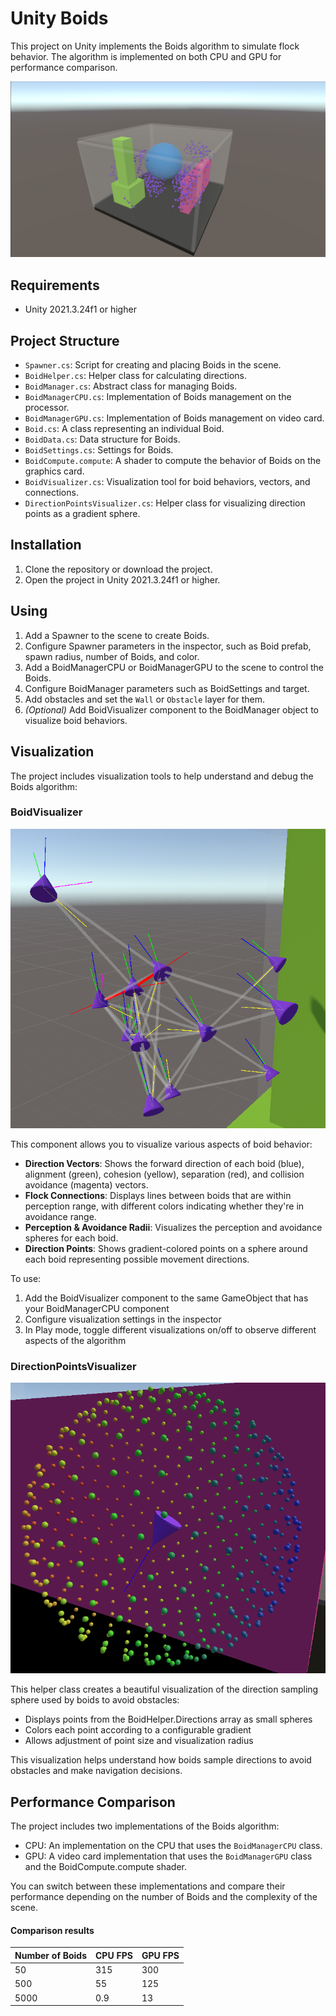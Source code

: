 # Unity Boids

This project on Unity implements the Boids algorithm to simulate flock behavior. The algorithm is implemented on both CPU and GPU for performance comparison.

![Boids Scene Example](BoidsSceneExample.png)

## Requirements

- Unity 2021.3.24f1 or higher

## Project Structure

- `Spawner.cs`: Script for creating and placing Boids in the scene.
- `BoidHelper.cs`: Helper class for calculating directions.
- `BoidManager.cs`: Abstract class for managing Boids.
- `BoidManagerCPU.cs`: Implementation of Boids management on the processor.
- `BoidManagerGPU.cs`: Implementation of Boids management on video card.
- `Boid.cs`: A class representing an individual Boid.
- `BoidData.cs`: Data structure for Boids.
- `BoidSettings.cs`: Settings for Boids.
- `BoidCompute.compute`: A shader to compute the behavior of Boids on the graphics card.
- `BoidVisualizer.cs`: Visualization tool for boid behaviors, vectors, and connections.
- `DirectionPointsVisualizer.cs`: Helper class for visualizing direction points as a gradient sphere.

## Installation

1. Clone the repository or download the project.
2. Open the project in Unity 2021.3.24f1 or higher.

## Using

1. Add a Spawner to the scene to create Boids.
2. Configure Spawner parameters in the inspector, such as Boid prefab, spawn radius, number of Boids, and color.
3. Add a BoidManagerCPU or BoidManagerGPU to the scene to control the Boids.
4. Configure BoidManager parameters such as BoidSettings and target.
5. Add obstacles and set the `Wall` or `Obstacle` layer for them.
6. _(Optional)_ Add BoidVisualizer component to the BoidManager object to visualize boid behaviors.

## Visualization

The project includes visualization tools to help understand and debug the Boids algorithm:

### BoidVisualizer

![Visualization Example](VisualizationExample.png)

This component allows you to visualize various aspects of boid behavior:

- **Direction Vectors**: Shows the forward direction of each boid (blue), alignment (green), cohesion (yellow), separation (red), and collision avoidance (magenta) vectors.
- **Flock Connections**: Displays lines between boids that are within perception range, with different colors indicating whether they're in avoidance range.
- **Perception & Avoidance Radii**: Visualizes the perception and avoidance spheres for each boid.
- **Direction Points**: Shows gradient-colored points on a sphere around each boid representing possible movement directions.

To use:
1. Add the BoidVisualizer component to the same GameObject that has your BoidManagerCPU component
2. Configure visualization settings in the inspector
3. In Play mode, toggle different visualizations on/off to observe different aspects of the algorithm

### DirectionPointsVisualizer

![Direction Visualization Example](DirectionVisualizationExample.png)

This helper class creates a beautiful visualization of the direction sampling sphere used by boids to avoid obstacles:

- Displays points from the BoidHelper.Directions array as small spheres
- Colors each point according to a configurable gradient
- Allows adjustment of point size and visualization radius

This visualization helps understand how boids sample directions to avoid obstacles and make navigation decisions.

## Performance Comparison

The project includes two implementations of the Boids algorithm:
- CPU: An implementation on the CPU that uses the `BoidManagerCPU` class.
- GPU: A video card implementation that uses the `BoidManagerGPU` class and the BoidCompute.compute shader.

You can switch between these implementations and compare their performance depending on the number of Boids and the complexity of the scene.

#### Comparison results

| Number of Boids  | CPU FPS | GPU FPS |
|------------------|---------|---------|
| 50               | 315     | 300     |
| 500              | 55      | 125     |
| 5000             | 0.9     | 13      |
